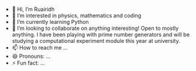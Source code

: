 - 👋 Hi, I’m Ruairidh
- 👀 I’m interested in physics, mathematics and coding
- 🌱 I’m currently learning Python
- 💞️ I’m looking to collaborate on anything interesting! Open to mostly anything. I have been playing with prime number generators and will be studying a computational experiment module this year at university.
- 📫 How to reach me ...
- 😄 Pronouns: ...
- ⚡ Fun fact: ...

<!---
RuairidhP/RuairidhP is a ✨ special ✨ repository because its `README.md` (this file) appears on your GitHub profile.
You can click the Preview link to take a look at your changes.
--->
